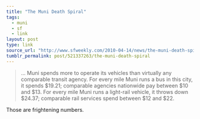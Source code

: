 ```yaml
---
title: "The Muni Death Spiral"
tags:
  - muni
  - sf
  - link
layout: post
type: link
source_url: "http://www.sfweekly.com/2010-04-14/news/the-muni-death-spiral/"
tumblr_permalink: post/521337263/the-muni-death-spiral
---
```


>... Muni spends more to operate its vehicles than virtually any comparable transit agency. For every mile Muni runs a bus in this city, it spends $19.21; comparable agencies nationwide pay between $10 and $13. For every mile Muni runs a light-rail vehicle, it throws down $24.37; comparable rail services spend between $12 and $22.

Those are frightening numbers.
